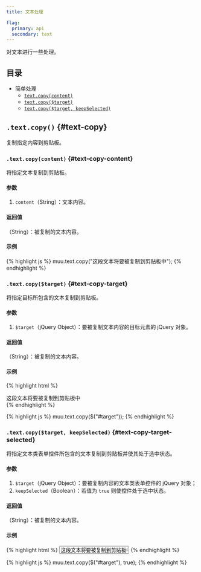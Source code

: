 ```yaml
---
title: 文本处理

flag:
  primary: api
  secondary: text
---
```


对文本进行一些处理。

## 目录

* 简单处理
  * [`text.copy(content)`](#text-copy-content)
  * [`text.copy($target)`](#text-copy-target)
  * [`text.copy($target, keepSelected)`](#text-copy-target-selected)

## `.text.copy()` {#text-copy}

复制指定内容到剪贴板。

### `.text.copy(content)` {#text-copy-content}

将指定文本复制到剪贴板。

#### 参数

1. `content`（String）：文本内容。

#### 返回值

（String）：被复制的文本内容。

#### 示例

{% highlight js %}
muu.text.copy("这段文本将要被复制到剪贴板中");
{% endhighlight %}

### `.text.copy($target)` {#text-copy-target}

将指定目标所包含的文本复制到剪贴板。

#### 参数

1. `$target`（jQuery Object）：要被复制文本内容的目标元素的 jQuery 对象。

#### 返回值

（String）：被复制的文本内容。

#### 示例

{% highlight html %}
<div id="target">这段文本将要被复制到剪贴板中</div>
{% endhighlight %}

{% highlight js %}
muu.text.copy($("#target"));
{% endhighlight %}

### `.text.copy($target, keepSelected)` {#text-copy-target-selected}

将指定文本类表单控件所包含的文本复制到剪贴板并使其处于选中状态。

#### 参数

1. `$target`（jQuery Object）：要被复制内容的文本类表单控件的 jQuery 对象；
2. `keepSelected`（Boolean）：若值为 `true` 则使控件处于选中状态。

#### 返回值

（String）：被复制的文本内容。

#### 示例

{% highlight html %}
<input id="target" type="text" value="这段文本将要被复制到剪贴板中">
{% endhighlight %}

{% highlight js %}
muu.text.copy($("#target"), true);
{% endhighlight %}
